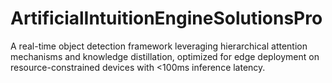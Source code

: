 # ArtificialIntuitionEngineSolutionsPro
A real-time object detection framework leveraging hierarchical attention mechanisms and knowledge distillation, optimized for edge deployment on resource-constrained devices with &lt;100ms inference latency.
